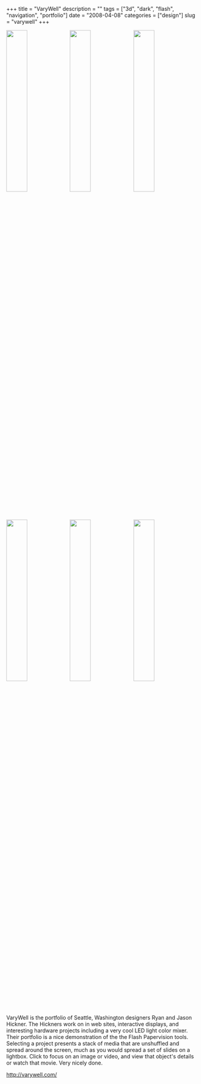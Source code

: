 +++
title = "VaryWell"
description = ""
tags = ["3d", "dark", "flash", "navigation", "portfolio"]
date = "2008-04-08"
categories = ["design"]
slug = "varywell"
+++


<div id="screens-thumbs" class="clearfix mt1-5">
<a href="http://media.konigi.com/design/varywell-1.jpg" class="group" rel="group"><img src="http://media.konigi.com/design/varywell-1.png" alt="" class="thumb" style="width: 33%; max-width: 33%;padding: 0 1px 1px 0" /></a><a href="http://media.konigi.com/design/varywell-2.jpg" class="group" rel="group"><img src="http://media.konigi.com/design/varywell-2.png" alt="" class="thumb" style="width: 33%; max-width: 33%;padding: 0 1px 1px 0" /></a><a href="http://media.konigi.com/design/varywell-3.jpg" class="group" rel="group"><img src="http://media.konigi.com/design/varywell-3.png" alt="" class="thumb" style="width: 33%; max-width: 33%;padding: 0 1px 1px 0" /></a><a href="http://media.konigi.com/design/varywell-4.jpg" class="group" rel="group"><img src="http://media.konigi.com/design/varywell-4.png" alt="" class="thumb" style="width: 33%; max-width: 33%;padding: 0 1px 1px 0" /></a><a href="http://media.konigi.com/design/varywell-5.jpg" class="group" rel="group"><img src="http://media.konigi.com/design/varywell-5.png" alt="" class="thumb" style="width: 33%; max-width: 33%;padding: 0 1px 1px 0" /></a><a href="http://media.konigi.com/design/varywell-6.jpg" class="group" rel="group"><img src="http://media.konigi.com/design/varywell-6.png" alt="" class="thumb" style="width: 33%; max-width: 33%;padding: 0 1px 1px 0" /></a>
</div>   
<p>VaryWell is the portfolio of Seattle, Washington designers Ryan and Jason Hickner. The Hickners work on in web sites, interactive displays, and interesting hardware projects including a very cool LED light color mixer. Their portfolio is a nice demonstration of the the Flash Papervision tools. Selecting a project presents a stack of media that are unshuffled and spread around the screen, much as you would spread a set of slides on a lightbox. Click to focus on an image or video, and view that object's details or watch that movie. Very nicely done.</p>
<p><a href="http://varywell.com/">http://varywell.com/</a></p>  
